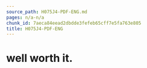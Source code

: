```yaml
---
source_path: H075J4-PDF-ENG.md
pages: n/a-n/a
chunk_id: 7aeca84eead2dbdde3fefeb65cff7e5fa763e805
title: H075J4-PDF-ENG
---
```

# well worth it.
